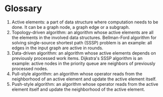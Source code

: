Glossary
========

1. Active elements: a part of data structure where computation needs to be done. It can be a graph node, a graph edge or a subgraph.
2. Topology-driven algorithm: an algorithm whose active elements are all the elements in the involved data structures. Bellman-Ford algorithm for solving single-source shortest path (SSSP) problem is an example: all edges in the input graph are active in rounds.
3. Data-driven algorithm: an algorithm whose active elements depends on previously processed work items. Dijkstra's SSSP algorithm is an example: active nodes in the priority queue are neighbors of previously processed nodes.
4. Pull-style algorithm: an algorithm whose operator reads from the neighborhood of an active element and update the active element itself.
5. Push-style algorithm: an algorithm whose operator reads from the active element itself and update the neighborhood of the active element.
